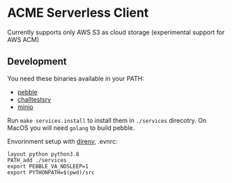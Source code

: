 # ACME Serverless Client

Currently supports only AWS S3 as cloud storage (experimental support for AWS ACM)

## Development

You need these binaries available in your PATH:

 - [pebble](https://github.com/letsencrypt/pebble/releases)
 - [challtestsrv](https://github.com/letsencrypt/pebble/releases)
 - [minio](https://min.io/download)

Run `make services.install` to install them in `./services` direcotry.
On MacOS you will need `golang` to build pebble.

Envorinment setup with [direnv](https://direnv.net/), .evnrc:

```
layout python python3.8
PATH_add ./services
export PEBBLE_VA_NOSLEEP=1
export PYTHONPATH=$(pwd)/src
```
